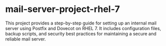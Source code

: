 # mail-server-project-rhel-7
This project provides a step-by-step guide for setting up an internal mail server using Postfix and Dovecot on RHEL 7. It includes configuration files, backup scripts, and security best practices for maintaining a secure and reliable mail server.
